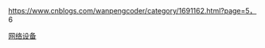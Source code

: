 https://www.cnblogs.com/wanpengcoder/category/1691162.html?page=5， 6

[网络设备](https://www.cnblogs.com/codestack/p/9163756.html)
